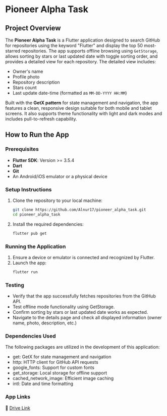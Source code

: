 # Pioneer Alpha Task

## Project Overview
The **Pioneer Alpha Task** is a Flutter application designed to search GitHub for repositories using the keyword "Flutter" and display the top 50 most-starred repositories. The app supports offline browsing using `GetStorage`, allows sorting by stars or last updated date with toggle sorting order, and provides a detailed view for each repository. The detailed view includes:
- Owner's name
- Profile photo
- Repository description
- Stars count
- Last update date-time (formatted as `MM-DD-YYYY HH:MM`)

Built with the **GetX pattern** for state management and navigation, the app features a clean, responsive design suitable for both mobile and tablet screens. It also supports theme functionality with light and dark modes and includes pull-to-refresh capability.

## How to Run the App

### Prerequisites
- **Flutter SDK**: Version >= 3.5.4
- **Dart**
- **Git**
- An Android/iOS emulator or a physical device

### Setup Instructions
1. Clone the repository to your local machine:
   ```bash
   git clone https://github.com/Alnur17/pioneer_alpha_task.git
   cd pioneer_alpha_task
2. Install the required dependencies:
   ```bash
   flutter pub get

### Running the Application
1. Ensure a device or emulator is connected and recognized by Flutter.
2. Launch the app:
   ```bash
   flutter run

### Testing
- Verify that the app successfully fetches repositories from the GitHub API.
- Test offline mode functionality using GetStorage.
- Confirm sorting by stars or last updated date works as expected.
- Navigate to the details page and check all displayed information (owner name, photo, description, etc.)

### Dependencies Used
The following packages are utilized in the development of this application:
- get: GetX for state management and navigation
- http: HTTP client for GitHub API requests
- google_fonts: Support for custom fonts
- get_storage: Local storage for offline support
- cached_network_image: Efficient image caching
- intl: Date and time formatting

### App Links
📎 [Drive Link](https://drive.google.com/file/d/1gzVc9_surUf9N6WRBHZTZcgKBaE3-84z/view?usp=sharing)
